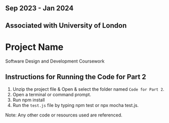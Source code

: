 ## Sep 2023 - Jan 2024

## Associated with University of London

# Project Name
Software Design and Development Coursework

## Instructions for Running the Code for Part 2

1. Unzip the project file & Open & select the folder named `Code for Part 2`.
2. Open a terminal or command prompt.
3. Run npm install
4. Run the `test.js` file by typing npm test or npx mocha test.js.

Note: Any other code or resources used are referenced.
